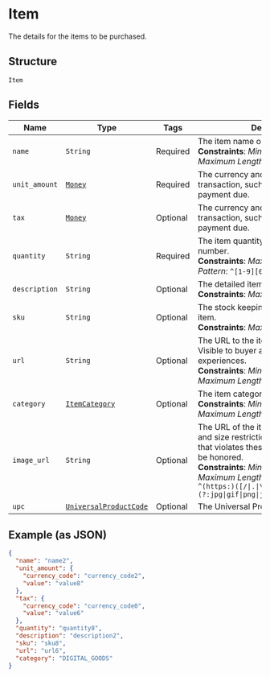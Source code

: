 
# Item

The details for the items to be purchased.

## Structure

`Item`

## Fields

| Name | Type | Tags | Description |
|  --- | --- | --- | --- |
| `name` | `String` | Required | The item name or title.<br>**Constraints**: *Minimum Length*: `1`, *Maximum Length*: `127` |
| `unit_amount` | [`Money`](../../doc/models/money.md) | Required | The currency and amount for a financial transaction, such as a balance or payment due. |
| `tax` | [`Money`](../../doc/models/money.md) | Optional | The currency and amount for a financial transaction, such as a balance or payment due. |
| `quantity` | `String` | Required | The item quantity. Must be a whole number.<br>**Constraints**: *Maximum Length*: `10`, *Pattern*: `^[1-9][0-9]{0,9}$` |
| `description` | `String` | Optional | The detailed item description.<br>**Constraints**: *Maximum Length*: `127` |
| `sku` | `String` | Optional | The stock keeping unit (SKU) for the item.<br>**Constraints**: *Maximum Length*: `127` |
| `url` | `String` | Optional | The URL to the item being purchased. Visible to buyer and used in buyer experiences.<br>**Constraints**: *Minimum Length*: `1`, *Maximum Length*: `2048` |
| `category` | [`ItemCategory`](../../doc/models/item-category.md) | Optional | The item category type.<br>**Constraints**: *Minimum Length*: `1`, *Maximum Length*: `20` |
| `image_url` | `String` | Optional | The URL of the item's image. File type and size restrictions apply. An image that violates these restrictions will not be honored.<br>**Constraints**: *Minimum Length*: `1`, *Maximum Length*: `2048`, *Pattern*: `^(https:)([/\|.\|\w\|\s\|-])*\.(?:jpg\|gif\|png\|jpeg\|JPG\|GIF\|PNG\|JPEG)` |
| `upc` | [`UniversalProductCode`](../../doc/models/universal-product-code.md) | Optional | The Universal Product Code of the item. |

## Example (as JSON)

```json
{
  "name": "name2",
  "unit_amount": {
    "currency_code": "currency_code2",
    "value": "value8"
  },
  "tax": {
    "currency_code": "currency_code0",
    "value": "value6"
  },
  "quantity": "quantity8",
  "description": "description2",
  "sku": "sku8",
  "url": "url6",
  "category": "DIGITAL_GOODS"
}
```

